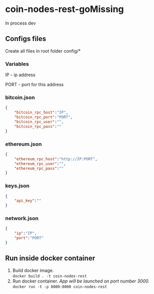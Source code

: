 # coin-nodes-rest-goMissing

In process dev

## Configs files

Create all files in root folder config/*

### Variables

IP - ip address

PORT - port for this address

### bitcoin.json

```JSON
{
    "bitcoin_rpc_host":"IP",
    "bitcoin_rpc_port":"PORT",
    "bitcoin_rpc_user":"",
    "bitcoin_rpc_pass":""
}
```

### ethereum.json

```JSON
{
    "ethereum_rpc_host":"http://IP:PORT",
    "ethereum_rpc_user":"",
    "ethereum_rpc_pass":""
}
```

### keys.json

```JSON
{
    "api_key":""
}
```

### network.json

```JSON
{
    "ip":"IP",
    "port":"PORT"
}
```

## Run inside docker container

1. Build docker image.  
`docker build . -t coin-nodes-rest`  
2. Run docker container. _App will be launched on port number 3000._  
`docker run -t -p 8000:8000 coin-nodes-rest`
